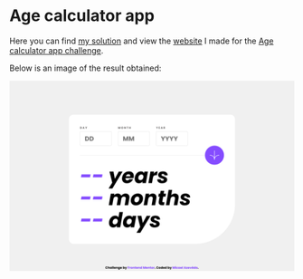 # Age calculator app

Here you can find [my solution](https://www.frontendmentor.io/solutions/age-calculator-app-using-only-js-OXwTUWtAA2) and view the [website](https://azrmicael.github.io/frontend-mentor/age-calculator-app/index.html) I made for the [Age calculator app challenge](https://www.frontendmentor.io/challenges/age-calculator-app-dF9DFFpj-Q).

Below is an image of the result obtained:

![Design preview for the Age calculator app coding challenge](./design/developed-desktop-design.png)
